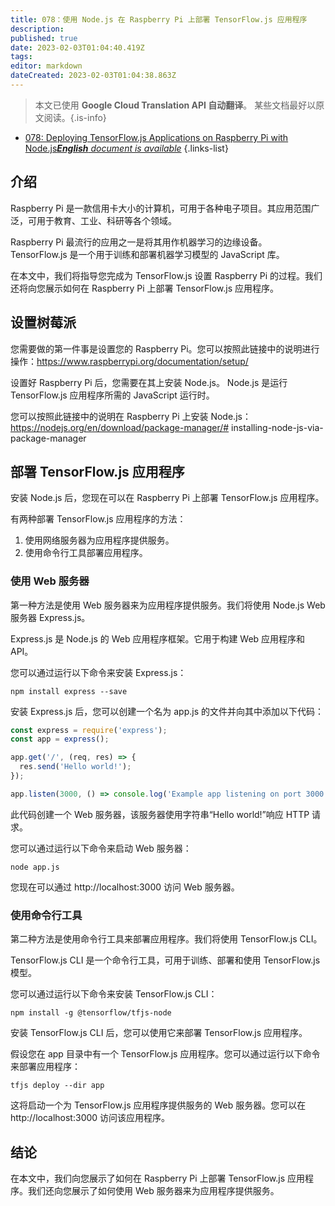 ```yaml
---
title: 078：使用 Node.js 在 Raspberry Pi 上部署 TensorFlow.js 应用程序
description: 
published: true
date: 2023-02-03T01:04:40.419Z
tags: 
editor: markdown
dateCreated: 2023-02-03T01:04:38.863Z
---
```


> 本文已使用 **Google Cloud Translation API 自动翻译**。
某些文档最好以原文阅读。{.is-info}



- [078: Deploying TensorFlow.js Applications on Raspberry Pi with Node.js***English** document is available*](/en/Knowledge-base/TensorFlow-js/Learning/078-deploying-tensorflow-js-applications-on-raspberry-pi-with-node-js)
{.links-list}


## 介绍

Raspberry Pi 是一款信用卡大小的计算机，可用于各种电子项目。其应用范围广泛，可用于教育、工业、科研等各个领域。

Raspberry Pi 最流行的应用之一是将其用作机器学习的边缘设备。 TensorFlow.js 是一个用于训练和部署机器学习模型的 JavaScript 库。

在本文中，我们将指导您完成为 TensorFlow.js 设置 Raspberry Pi 的过程。我们还将向您展示如何在 Raspberry Pi 上部署 TensorFlow.js 应用程序。

## 设置树莓派

您需要做的第一件事是设置您的 Raspberry Pi。您可以按照此链接中的说明进行操作：https://www.raspberrypi.org/documentation/setup/

设置好 Raspberry Pi 后，您需要在其上安装 Node.js。 Node.js 是运行 TensorFlow.js 应用程序所需的 JavaScript 运行时。

您可以按照此链接中的说明在 Raspberry Pi 上安装 Node.js：https://nodejs.org/en/download/package-manager/# installing-node-js-via-package-manager

## 部署 TensorFlow.js 应用程序

安装 Node.js 后，您现在可以在 Raspberry Pi 上部署 TensorFlow.js 应用程序。

有两种部署 TensorFlow.js 应用程序的方法：

1. 使用网络服务器为应用程序提供服务。
2. 使用命令行工具部署应用程序。

### 使用 Web 服务器

第一种方法是使用 Web 服务器来为应用程序提供服务。我们将使用 Node.js Web 服务器 Express.js。

Express.js 是 Node.js 的 Web 应用程序框架。它用于构建 Web 应用程序和 API。

您可以通过运行以下命令来安装 Express.js：

```
npm install express --save
```

安装 Express.js 后，您可以创建一个名为 app.js 的文件并向其中添加以下代码：

```javascript
const express = require('express');
const app = express();

app.get('/', (req, res) => {
  res.send('Hello world!');
});

app.listen(3000, () => console.log('Example app listening on port 3000!'));
```

此代码创建一个 Web 服务器，该服务器使用字符串“Hello world!”响应 HTTP 请求。

您可以通过运行以下命令来启动 Web 服务器：

```
node app.js
```

您现在可以通过 http://localhost:3000 访问 Web 服务器。

### 使用命令行工具

第二种方法是使用命令行工具来部署应用程序。我们将使用 TensorFlow.js CLI。

TensorFlow.js CLI 是一个命令行工具，可用于训练、部署和使用 TensorFlow.js 模型。

您可以通过运行以下命令来安装 TensorFlow.js CLI：

```
npm install -g @tensorflow/tfjs-node
```

安装 TensorFlow.js CLI 后，您可以使用它来部署 TensorFlow.js 应用程序。

假设您在 app 目录中有一个 TensorFlow.js 应用程序。您可以通过运行以下命令来部署应用程序：

```
tfjs deploy --dir app
```

这将启动一个为 TensorFlow.js 应用程序提供服务的 Web 服务器。您可以在 http://localhost:3000 访问该应用程序。

## 结论

在本文中，我们向您展示了如何在 Raspberry Pi 上部署 TensorFlow.js 应用程序。我们还向您展示了如何使用 Web 服务器来为应用程序提供服务。